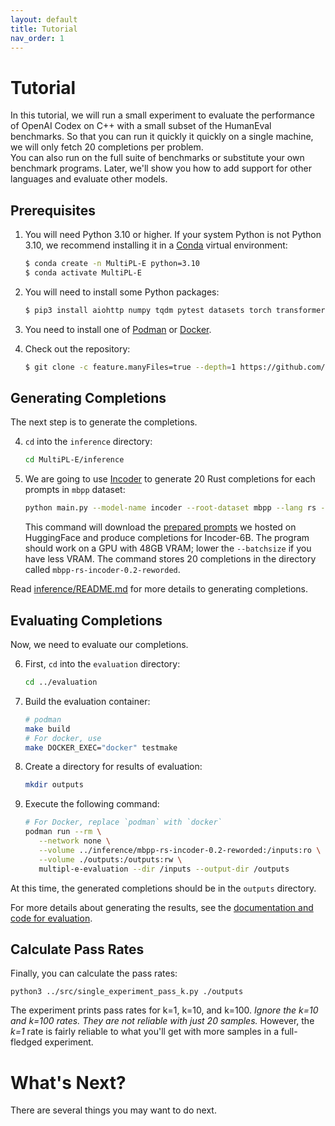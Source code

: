 ```yaml
---
layout: default
title: Tutorial
nav_order: 1
---
```


# Tutorial

In this tutorial, we will run a small experiment to evaluate the performance of
OpenAI Codex on C++ with a small subset of the HumanEval benchmarks. So that you
can run it quickly it quickly on a single machine, we will only fetch 20
completions per problem.  
You can also run on the full suite of benchmarks or substitute your own
benchmark programs. Later, we'll show you how to add support for other languages
and evaluate other models.

## Prerequisites

1. You will need Python 3.10 or higher. If your system Python is not Python 3.10,
    we recommend installing it in a [Conda] virtual environment:

    ```bash
    $ conda create -n MultiPL-E python=3.10
    $ conda activate MultiPL-E
    ```

2. You will need to install some Python packages:

    ```bash
    $ pip3 install aiohttp numpy tqdm pytest datasets torch transformers
    ```

3. You need to install one of [Podman] or [Docker].

3. Check out the repository:    

   ```bash
   $ git clone -c feature.manyFiles=true --depth=1 https://github.com/nuprl/MultiPL-E
   ```

## Generating Completions

The next step is to generate the completions.

4. `cd` into the `inference` directory:
   ```bash
   cd MultiPL-E/inference 
   ```

5. We are going to use [Incoder] to generate 20 Rust completions for each prompts in `mbpp` dataset:

   ```bash
   python main.py --model-name incoder --root-dataset mbpp --lang rs --temperature 0.2 --batch-size 16 --completion-limit 20
   ```

   This command will download the [prepared prompts](https://huggingface.co/datasets/nuprl/MultiPL-E) we hosted on HuggingFace and produce completions for Incoder-6B.
   The program should work on a GPU with 48GB VRAM; lower the `--batchsize` if you have less VRAM.
   The command stores 20 completions in the directory called `mbpp-rs-incoder-0.2-reworded`.

Read [inference/README.md](https://github.com/nuprl/MultiPL-E/tree/main/inference) for more details to generating completions.

## Evaluating Completions

Now, we need to evaluate our completions.

6. First, `cd` into the `evaluation` directory:

   ```bash
   cd ../evaluation
   ```

7. Build the evaluation container: 

   ```bash
   # podman
   make build
   # For docker, use 
   make DOCKER_EXEC="docker" testmake 
   ```

9. Create a directory for results of evaluation:

   ```bash
   mkdir outputs
   ```

8. Execute the following command:

   ```bash
   # For Docker, replace `podman` with `docker`
   podman run --rm \
      --network none \
      --volume ../inference/mbpp-rs-incoder-0.2-reworded:/inputs:ro \
      --volume ./outputs:/outputs:rw \
      multipl-e-evaluation --dir /inputs --output-dir /outputs
   ```

At this time, the generated completions should be in the `outputs` directory.

For more details about generating the results, see the [documentation and code for evaluation](https://github.com/nuprl/MultiPL-E/tree/main/evaluation).

## Calculate Pass Rates

Finally, you can calculate the pass rates:

```
python3 ../src/single_experiment_pass_k.py ./outputs
```

The experiment prints pass rates for k=1, k=10, and k=100. *Ignore the k=10 and
k=100 rates. They are not reliable with just 20 samples.* However, the *k=1*
rate is fairly reliable to what you'll get with more samples in a full-fledged
experiment.

# What's Next?

There are several things you may want to do next.



[Conda]: https://conda.io/
[Codex beta]: https://openai.com/blog/openai-codex/
[Incoder]: https://github.com/arjunguha/research_model_server
[Podman]: https://podman.io/
[Docker]: https://www.docker.com/